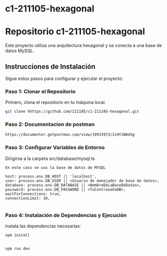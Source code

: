 
# c1-211105-hexagonal

# Repositorio c1-211105-hexagonal

Este proyecto utiliza una arquitectura hexagonal y se conecta a una base de datos MySQL.

## Instrucciones de Instalación

Sigue estos pasos para configurar y ejecutar el proyecto:

### **Paso 1:** Clonar el Repositorio

Primero, clona el repositorio en tu máquina local.

```bash
git clone hhttps://github.com/211105/c1-211105-hexagonal.git
``````
### **Paso 2:** Documentacion de postman
```bash
https://documenter.getpostman.com/view/19933973/2s9YJW6m5g
``````
### **Paso 3:** Configurar Variables de Entorno
Dirigirse a la carpeta src/database/mysql.ts
```
En este caso se uso la base de datos de MYSQL

host: process.env.DB_HOST || 'localhost',
user: process.env.DB_USER || <Usuario de manejador de base de datos>,
database: process.env.DB_DATABASE || <NombreDeLaBaseDeDatos>,
password: process.env.DB_PASSWORD || <TuContraseñaDB>,
waitForConnections: true,
connectionLimit: 10,


```

### **Paso 4:** Instalación de Dependencias y Ejecución

instala las dependencias necesarias:

```bash
npm install


npm run dev

